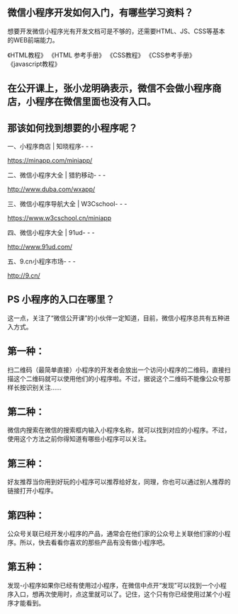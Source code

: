 ## 微信小程序开发如何入门，有哪些学习资料？

想要开发微信小程序光有开发文档可是不够的，还需要HTML、JS、CSS等基本的WEB前端能力。

《HTML教程》
《HTML 参考手册》
《CSS教程》
《CSS参考手册》
《javascript教程》

## 在公开课上，张小龙明确表示，微信不会做小程序商店，小程序在微信里面也没有入口。

## 那该如何找到想要的小程序呢？


一、小程序商店 | 知晓程序- - -

https://minapp.com/miniapp/

二、微信小程序大全 | 猎豹移动- - -

http://www.duba.com/wxapp/

三、微信小程序导航大全 | W3Cschool- - -

https://www.w3cschool.cn/miniapp

四、微信小程序大全 | 91ud- - -

http://www.91ud.com/

五、9.cn小程序市场- - -

http://9.cn/

## PS 小程序的入口在哪里？
这一点，关注了“微信公开课”的小伙伴一定知道，目前，微信小程序总共有五种进入方式。

## 第一种：
扫二维码（最简单直接）小程序的开发者会放出一个访问小程序的二维码，直接扫描这个二维码就可以使用他们的小程序啦。不过，据说这个二维码不能像公众号那样长按识别关注……

## 第二种：
微信内搜索在微信的搜索框内输入小程序名称，就可以找到对应的小程序。不过，使用这个方法之前你得知道有哪些小程序可以关注。

## 第三种：
好友推荐当你用到好玩的小程序可以推荐给好友，同理，你也可以通过别人推荐的链接打开小程序。

## 第四种：
公众号关联已经开发小程序的产品，通常会在他们家的公众号上关联他们家的小程序。所以，快去看看你喜欢的那些产品有没有做小程序吧。

## 第五种：
发现-小程序如果你已经有使用过小程序，在微信中点开“发现”可以找到一个小程序入口，想再次使用时，点这里就可以了。记住，这个只有你已经使用过某个小程序才能看到。